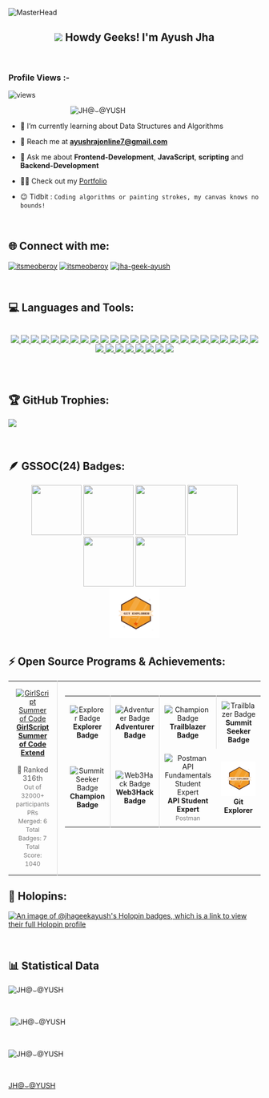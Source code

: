 ![MasterHead](https://user-images.githubusercontent.com/74038190/240304586-d48893bd-0757-481c-8d7e-ba3e163feae7.png)

<h2 align="center"><img src="https://media.giphy.com/media/hvRJCLFzcasrR4ia7z/giphy.gif" width="40"> Howdy Geeks! I'm Ayush Jha</h2>

<br>

<p align="right"> <h3>Profile Views :-</h3> <img src="https://komarev.com/ghpvc/?username=jha-geek-ayush&label=Profile%20views&color=0e75b6&style=plastic"
    alt="views" /> 
  </p>
<p><img align="right" src="https://user-images.githubusercontent.com/74038190/229223263-cf2e4b07-2615-4f87-9c38-e37600f8381a.gif" width="380px" alt="JH@⌣@YUSH" /></p>
<br>


- 🌱 I’m currently learning about Data Structures and Algorithms

- 📧 Reach me at **ayushrajonline7@gmail.com** 

- 💬 Ask me about **Frontend-Development**, **JavaScript**, **scripting** and **Backend-Development**

- 👨‍💻 Check out my [Portfolio](https://jhaayush.netlify.app)

- 😉 Tidbit  :  ```Coding algorithms or painting strokes, my canvas knows no bounds!```

<br>

## 🌐 Connect with me:
<p align="left">
<a href="https://www.linkedin.com/in/ayush-raj-52b133329" target="blank"><img align="center"
      src="https://skillicons.dev/icons?i=linkedin"
      alt="itsmeoberoy" height="35" width="35" /></a>
<a href="https://instagram.com/itsmeoberoy" target="blank"><img align="center"
      src="https://skillicons.dev/icons?i=instagram"
      alt="itsmeoberoy" height="35" width="35" /></a>
<a href="https://www.hackerrank.com/ayushrajonline7" target="blank">
      <img align="center" src="https://img.icons8.com/external-tal-revivo-color-tal-revivo/96/000000/external-hackerrank-is-a-technology-company-that-focuses-on-competitive-programming-logo-color-tal-revivo.png" alt="jha-geek-ayush" height="35" width="35" 
      alt="ayushrajonline7" /></a>
</p>

<br>

## 💻 Languages and Tools:
<p align="center">
  <a href="">
  <br>
    <a href="https://developer.mozilla.org/en-US/docs/Web/HTML"> <img src="https://skillicons.dev/icons?i=html" /> </a>  
    <a href="https://developer.mozilla.org/en-US/docs/Web/CSS"> <img src="https://skillicons.dev/icons?i=css" /> </a>  
    <a href="https://getbootstrap.com/"> <img src="https://skillicons.dev/icons?i=bootstrap" /> </a>  
    <a href="https://tailwindcss.com/"> <img src="https://skillicons.dev/icons?i=tailwind" /> </a>  
    <a href="https://developer.mozilla.org/en-US/docs/Web/JavaScript"> <img src="https://skillicons.dev/icons?i=javascript" /> </a>  
    <a href="https://www.typescriptlang.org/"> <img src="https://skillicons.dev/icons?i=typescript" /> </a>  
    <a href="https://www.java.com/en/"> <img src="https://skillicons.dev/icons?i=java" /> </a>  
    <a href="https://kotlinlang.org/"> <img src="https://skillicons.dev/icons?i=kotlin" /> </a>  
    <a href="https://devdocs.io/c/"> <img src="https://skillicons.dev/icons?i=c" /> </a>  
    <a href="https://dart.dev/"> <img src="https://skillicons.dev/icons?i=dart" /> </a>  
    <a href="https://docs.djangoproject.com/en/4.2/"> <img src="https://skillicons.dev/icons?i=django" /> </a>  
    <a href="https://flutter.dev/"> <img src="https://skillicons.dev/icons?i=flutter" /> </a>  
    <a href="https://www.figma.com/"> <img src="https://skillicons.dev/icons?i=figma" /> </a>  
    <a href="https://git-scm.com/"> <img src="https://skillicons.dev/icons?i=git" /> </a> 
    <a href="https://github.com/"> <img src="https://skillicons.dev/icons?i=github" /> </a>
    <a href="https://www.netlify.com/"> <img src="https://skillicons.dev/icons?i=netlify" /> </a>
    <a href="https://www.mongodb.com/"> <img src="https://skillicons.dev/icons?i=mongodb" /> </a>  
    <a href="https://nodejs.org/en"> <img src="https://skillicons.dev/icons?i=nodejs" /> </a>  
    <a href="https://expressjs.com/"> <img src="https://skillicons.dev/icons?i=express" /> </a>  
    <a href="https://doc.qt.io/"> <img src="https://skillicons.dev/icons?i=qt" /> </a>  
    <a href="https://www.python.org/"> <img src="https://skillicons.dev/icons?i=python" /> </a>  
    <a href="https://react.dev/"> <img src="https://skillicons.dev/icons?i=react" /> </a> 
    <a href="https://sass-lang.com/"> <img src="https://skillicons.dev/icons?i=sass" /> </a>  
    <a href="https://www.selenium.dev/"> <img src="https://skillicons.dev/icons?i=selenium" /> </a>  
    <a href="https://replit.com/"> <img src="https://skillicons.dev/icons?i=replit" /> </a>
    <a href="https://code.visualstudio.com/"> <img src="https://skillicons.dev/icons?i=vscode" /> </a> 
    <a href="https://learn.microsoft.com/en-us/powershell/"> <img src="https://skillicons.dev/icons?i=powershell" /> </a> 
    <a href="https://developer.android.com/studio"> <img src="https://skillicons.dev/icons?i=androidstudio" /> </a>  
     <a href="https://www.linux.org/"> <img src="https://skillicons.dev/icons?i=linux" /> </a>  
     <a href="https://www.vim.org/"> <img src="https://skillicons.dev/icons?i=vim" /> </a>  
     <a href="https://helpx.adobe.com/in/illustrator/user-guide.html"> <img src="https://skillicons.dev/icons?i=ai" /> </a>  
     <a href="https://helpx.adobe.com/in/xd/user-guide.html"> <img src="https://skillicons.dev/icons?i=xd" /> </a>  
     <a href="https://helpx.adobe.com/premiere-pro/user-guide.html"> <img src="https://skillicons.dev/icons?i=pr" /> </a>
  </a>
</p>

<br>
<br>

## 🏆 GitHub Trophies:
 ![](https://github-profile-trophy.vercel.app/?username=jha-geek-ayush&theme=radical&no-frame=false&no-bg=true&margin-w=9&title=Stars,Followers,Commits,Repositories,Experience,PullRequest)

<br>

## 🪶 GSSOC(24) Badges:
<p align="center">
    <img src="https://raw.githubusercontent.com/GSSoC24/Postman-Challenge/main/docs/assets/Postman%20White.png" width="100" height="100" />
    <img src="https://raw.githubusercontent.com/GSSoC24/Postman-Challenge/main/docs/assets/1.png" width="100" height="100" />
    <img src="https://raw.githubusercontent.com/GSSoC24/Postman-Challenge/main/docs/assets/2.png" width="100" height="100" />
    <img src="https://raw.githubusercontent.com/GSSoC24/Postman-Challenge/main/docs/assets/3.png" width="100" height="100" />
    <img src="https://raw.githubusercontent.com/GSSoC24/Postman-Challenge/main/docs/assets/4.png" width="100" height="100" />
    <img src="https://raw.githubusercontent.com/GSSoC24/Postman-Challenge/main/docs/assets/5.png" width="100" height="100" />
    <br>
    <img src="https://raw.githubusercontent.com/GSSoC24/Contributor/refs/heads/main/assets/Git%20Explorer.png" width="100" height="100" />
</p>

## :zap: Open Source Programs & Achievements:

<div align="center">
 <table>
 <tr align="center">
 <td style="border-right: 1px solid #dddddd; padding: 15px;" valign="top" width="50%">
 <a href="https://gssoc.girlscript.tech/leaderboard">
 <img src="https://user-images.githubusercontent.com/63473496/153487849-4f094c16-d21c-463e-9971-98a8af7ba372.png" alt="GirlScript Summer of Code" width="120" />
 <br>
 <strong>GirlScript Summer of Code Extend</strong>
 </a>
 <br>
 <br>
 <span style="font-size: 14px; color: #555555;">🏅 Ranked 316th</span>
 <br>
 <span style="font-size: 12px; color: #777777;">
 Out of 32000+ participants<br>
 PRs Merged: 6 <br>
 Total Badges: 7<br>
 Total Score: 1040<br>
 </span>
 </td>
 <td style="padding: 15px;" valign="top" width="50%">
 <table>
 <tr align="center">
 <td style="border-right: 1px solid #dddddd; padding: 10px;" width="100">
 <img src="https://raw.githubusercontent.com/GSSoC24/Postman-Challenge/main/docs/assets/1.png" alt="Explorer Badge" width="80" />
 <br>
 <strong>Explorer Badge</strong>
 </td>
 <td style="border-right: 1px solid #dddddd; padding: 10px;" width="100">
 <img src="https://raw.githubusercontent.com/GSSoC24/Postman-Challenge/main/docs/assets/2.png" alt="Adventurer Badge" width="80" />
 <br>
 <strong>Adventurer Badge</strong>
 </td>
 <td style="border-right: 1px solid #dddddd; padding: 10px;" width="100">
 <img src="https://raw.githubusercontent.com/GSSoC24/Postman-Challenge/main/docs/assets/3.png" alt="Champion Badge" width="80" />
 <br>
 <strong>Trailblazer Badge</strong>
 </td>
 <td style="padding: 10px;" width="100">
 <img src="https://raw.githubusercontent.com/GSSoC24/Postman-Challenge/main/docs/assets/4.png" alt="Trailblazer Badge" width="80" />
 <br>
 <strong>Summit Seeker Badge</strong>
 </td>
 </tr>
 <tr align="center">
 <td style="border-right: 1px solid #dddddd; padding: 10px;" width="100">
 <img src="https://raw.githubusercontent.com/GSSoC24/Postman-Challenge/main/docs/assets/5.png" alt="Summit Seeker Badge" width="80" />
 <br>
 <strong>Champion Badge</strong>
 </td>
 <td style="border-right: 1px solid #dddddd; padding: 10px;" width="100">
 <img src="https://gssoc.girlscript.tech/badges/web3hack.png" alt="Web3Hack Badge" width="75" />
 <br>
 <strong>Web3Hack Badge</strong>
 </td>
 <td style="padding: 10px;" width="100">
 <img src="https://raw.githubusercontent.com/GSSoC24/Postman-Challenge/main/docs/assets/Postman%20White.png" alt="Postman API Fundamentals Student Expert" width="80" />
 <br>
 <strong>API Student Expert</strong>
 <br>
 <span style="font-size: 12px; color: #777777;">Postman</span>
 </td>
 <td style="border-right: 1px solid #dddddd; padding: 10px;" width="100">
 <img src="https://raw.githubusercontent.com/GSSoC24/Contributor/refs/heads/main/assets/Git%20Explorer.png" alt="Git Explorer" width="360" />
 <br>
 <strong>Git Explorer</strong>
 </td>
 </tr>
 </table>
 </td>
 </tr>
 </table>
</div>


## 🐉 Holopins:
[![An image of @jhageekayush's Holopin badges, which is a link to view their full Holopin profile](https://holopin.me/jhageekayush)](https://holopin.io/@jhageekayush)

<br>

## 📊 Statistical Data
<p><img align="center"
    src="https://github-readme-stats.vercel.app/api/top-langs?username=jha-geek-ayush&show_icons=true&locale=en&bg_color=0d1117&text_color=ffffff&layout=compact"
    alt="JH@⌣@YUSH" 
    bg_color=#808080/></p>
<br>

<p>&nbsp;<img align="center" src="https://github-readme-stats.vercel.app/api?username=jha-geek-ayush&show_icons=true&locale=en&bg_color=0d1117&text_color=ffffff&repo=convoychat"
    alt="JH@⌣@YUSH" /></p>

<br>

<p><img align="center" src="https://github-readme-streak-stats.herokuapp.com/?user=jha-geek-ayush&theme=dark&background=0d1117&date_format=M%20j%5B%2C%20Y%5D" alt="JH@⌣@YUSH" /></p>
      
<p align="left"> <a href="https://twitter.com/" target="blank"><img
      src="https://img.shields.io/twitter/follow/?logo=twitter&style=for-the-badge" alt="" /></a> </p>

[JH@⌣@YUSH](https://github.com/jha-geek-ayush)
